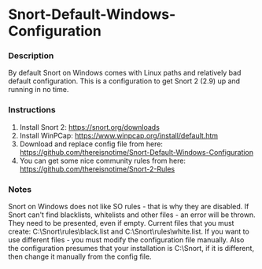 # Snort-Default-Windows-Configuration

### Description ###
By default Snort on Windows comes with Linux paths and relatively bad default configuration. This is a configuration to get Snort 2 (2.9) up and running in no time.

### Instructions ###
1. Install Snort 2:
https://snort.org/downloads
2. Install WinPCap:
https://www.winpcap.org/install/default.htm
3. Download and replace config file from here:
https://github.com/thereisnotime/Snort-Default-Windows-Configuration
4. You can get some nice community rules from here:
https://github.com/thereisnotime/Snort-2-Rules

### Notes ###
Snort on Windows does not like SO rules - that is why they are disabled.
If Snort can't find blacklists, whitelists and other files - an error will be thrown. They need to be presented, even if empty.
Current files that you must create: C:\Snort\rules\black.list and C:\Snort\rules\white.list. If you want to use different files - you must modify the configuration file manually.
Also the configuration presumes that your installation is C:\Snort\, if it is different, then change it manually from the config file.
